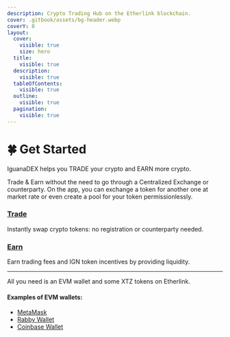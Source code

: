 ```yaml
---
description: Crypto Trading Hub on the Etherlink blockchain.
cover: .gitbook/assets/bg-header.webp
coverY: 0
layout:
  cover:
    visible: true
    size: hero
  title:
    visible: true
  description:
    visible: true
  tableOfContents:
    visible: true
  outline:
    visible: true
  pagination:
    visible: true
---
```


# 🍀 Get Started

IguanaDEX helps you TRADE your crypto and EARN more crypto.

Trade & Earn without the need to go through a Centralized Exchange or counterparty. On the app, you can exchange a token for another one at market rate or even create a pool for your token permissionlessly.

### [Trade](iguanadex-intro/trade.md) <a href="#trade" id="trade"></a>

Instantly swap crypto tokens: no registration or counterparty needed.

### [Earn](iguanadex-intro/earn.md) <a href="#earn" id="earn"></a>

Earn trading fees and IGN token incentives by providing liquidity.



***

All you need is an EVM wallet and some XTZ tokens on Etherlink.

#### Examples of EVM wallets:

* [MetaMask](https://metamask.io/)
* [Rabby Wallet](https://rabby.io/)
* [Coinbase Wallet](https://www.coinbase.com/wallet)
